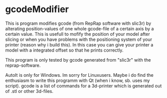 # gcodeModifier
This is program modifies gcode (from RepRap software with slic3r) by alterating position-values of one whole gcode-file of a certain axis by a certain value.
This is usefull to mofify the position of your model after slicing or when you have problems with the positioning system of your printer (reason why i build this).
In this case you can give your printer a model with a integrated offset so that he prints correctly.

This program is only tested by gcode generated from "slic3r" with the reprap-software.

AutoIt is only for Windows. Im sorry for Linuxusers. Maybe i do find the enthusiasm to write this programm with Qt (when i know, sb. uses my script).
gcode is a list of commands for a 3d-printer which is generated out of .stl or other 3d-files.
